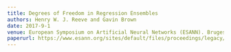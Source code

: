 ```yaml
---
title: Degrees of Freedom in Regression Ensembles
authors: Henry W. J. Reeve and Gavin Brown
date: 2017-9-1
venue: European Symposium on Artificial Neural Networks (ESANN). Bruges, Belgium. <b>Best Student Paper Award</b>
paperurl: https://www.esann.org/sites/default/files/proceedings/legacy/es2017-110.pdf
---
```

